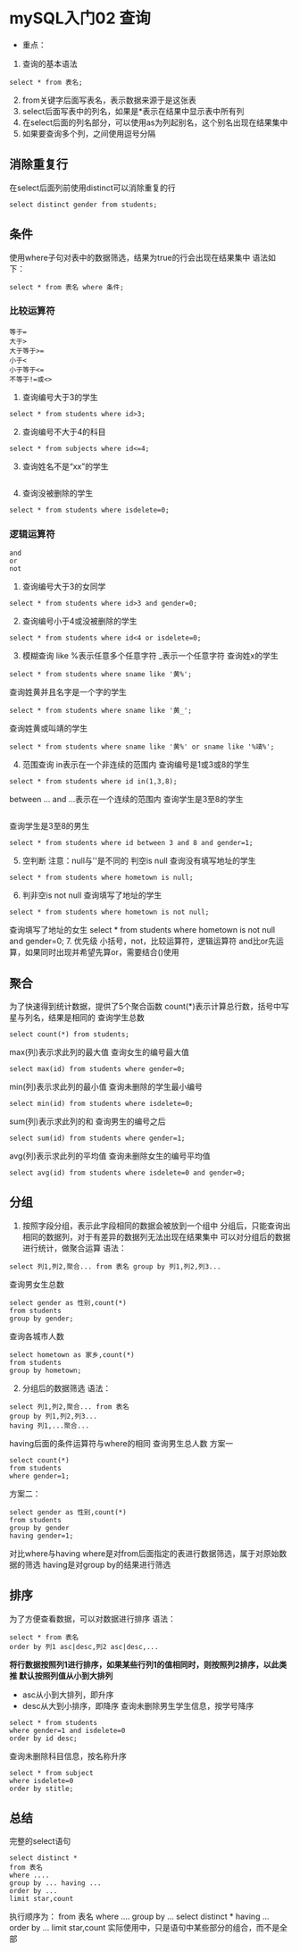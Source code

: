 # mySQL入门02 查询
* 重点：
1. 查询的基本语法
```
select * from 表名;
```
2. from关键字后面写表名，表示数据来源于是这张表
3. select后面写表中的列名，如果是*表示在结果中显示表中所有列
4. 在select后面的列名部分，可以使用as为列起别名，这个别名出现在结果集中
5. 如果要查询多个列，之间使用逗号分隔
## 消除重复行
在select后面列前使用distinct可以消除重复的行
```
select distinct gender from students;
```
## 条件
使用where子句对表中的数据筛选，结果为true的行会出现在结果集中
语法如下：
```
select * from 表名 where 条件;
```
### 比较运算符
```
等于=
大于>
大于等于>=
小于<
小于等于<=
不等于!=或<>
```
1. 查询编号大于3的学生
```
select * from students where id>3;
```
2. 查询编号不大于4的科目
```
select * from subjects where id<=4;
```
3. 查询姓名不是“xx”的学生
```select * from students where name!='xx';
```
4. 查询没被删除的学生   
```
select * from students where isdelete=0;
```

### 逻辑运算符

```
and
or
not
```
1. 查询编号大于3的女同学
```
select * from students where id>3 and gender=0;
```
2. 查询编号小于4或没被删除的学生
```
select * from students where id<4 or isdelete=0;
```
3. 模糊查询
like
%表示任意多个任意字符
_表示一个任意字符
查询姓x的学生
```
select * from students where sname like '黄%';
```
查询姓黄并且名字是一个字的学生
```
select * from students where sname like '黄_';
```
查询姓黄或叫靖的学生
```
select * from students where sname like '黄%' or sname like '%靖%';
```
4. 范围查询
in表示在一个非连续的范围内
查询编号是1或3或8的学生
```
select * from students where id in(1,3,8);
```
between ... and ...表示在一个连续的范围内
查询学生是3至8的学生
```select * from students where id between 3 and 8;
```
查询学生是3至8的男生
```
select * from students where id between 3 and 8 and gender=1;
```
5. 空判断
注意：null与''是不同的
判空is null
查询没有填写地址的学生
```
select * from students where hometown is null;
```
6. 判非空is not null
查询填写了地址的学生
```
select * from students where hometown is not null;
```
查询填写了地址的女生
select * from students where hometown is not null and gender=0;
7. 优先级
小括号，not，比较运算符，逻辑运算符
and比or先运算，如果同时出现并希望先算or，需要结合()使用

## 聚合
为了快速得到统计数据，提供了5个聚合函数
count(*)表示计算总行数，括号中写星与列名，结果是相同的
查询学生总数
```
select count(*) from students;
```
max(列)表示求此列的最大值
查询女生的编号最大值
```
select max(id) from students where gender=0;
```
min(列)表示求此列的最小值
查询未删除的学生最小编号
```
select min(id) from students where isdelete=0;
```
sum(列)表示求此列的和
查询男生的编号之后
```
select sum(id) from students where gender=1;
```
avg(列)表示求此列的平均值
查询未删除女生的编号平均值
```
select avg(id) from students where isdelete=0 and gender=0;
```
## 分组
1. 按照字段分组，表示此字段相同的数据会被放到一个组中
分组后，只能查询出相同的数据列，对于有差异的数据列无法出现在结果集中
可以对分组后的数据进行统计，做聚合运算
语法：
```
select 列1,列2,聚合... from 表名 group by 列1,列2,列3...
```
查询男女生总数
```
select gender as 性别,count(*)
from students
group by gender;
```
查询各城市人数
```
select hometown as 家乡,count(*)
from students
group by hometown;
```
2. 分组后的数据筛选
语法：
```
select 列1,列2,聚合... from 表名
group by 列1,列2,列3...
having 列1,...聚合...
```
having后面的条件运算符与where的相同
查询男生总人数
方案一
```
select count(*)
from students
where gender=1;
```
方案二：
```
select gender as 性别,count(*)
from students
group by gender
having gender=1;
```
对比where与having
where是对from后面指定的表进行数据筛选，属于对原始数据的筛选
having是对group by的结果进行筛选

## 排序
为了方便查看数据，可以对数据进行排序
语法：
```
select * from 表名
order by 列1 asc|desc,列2 asc|desc,...
```
**将行数据按照列1进行排序，如果某些行列1的值相同时，则按照列2排序，以此类推
默认按照列值从小到大排列**
- asc从小到大排列，即升序
- desc从大到小排序，即降序
查询未删除男生学生信息，按学号降序
```
select * from students
where gender=1 and isdelete=0
order by id desc;
```
查询未删除科目信息，按名称升序
```
select * from subject
where isdelete=0
order by stitle;
```
## 总结
完整的select语句
```
select distinct *
from 表名
where ....
group by ... having ...
order by ...
limit star,count
```
执行顺序为：
from 表名
where ....
group by ...
select distinct *
having ...
order by ...
limit star,count
实际使用中，只是语句中某些部分的组合，而不是全部